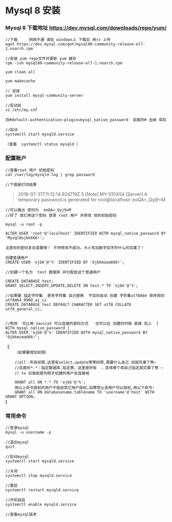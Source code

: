 # Mysql 8 安装

### Mysql 8 下载地址 https://dev.mysql.com/downloads/repo/yum/
	
	//下载     网络不通 请在 windows上 下载后 用rz 上传
	wget https://dev.mysql.com/get/mysql80-community-release-el7-1.noarch.rpm
	
	//安装 yum repo文件并更新 yum 缓存
	rpm -ivh mysql80-community-release-el7-1.noarch.rpm
	
	yum clean all
	
	yum makecache
	
	// 安装
	yum install mysql-community-server
	
	//启动前 
	vi /etc/my.cnf
	
	将#default-authentication-plugin=mysql_native_password  前面的# 去掉 保存 
	
	//启动
	systemctl start mysqld.service
	
	（查看  systemctl status mysqld ）
	
### 配置账户
	
	//查看root 用户 初始密码
	cat /var/log/mysqld.log | grep password

	//下面是打印结果

>2018-07-31T11:12:14.924719Z 5 [Note] MY-010454 [Server] A temporary password is generated for root@localhost: eoQA=_Qyj9=M

	//可以看出 密码为  eoQA=_Qyj9=M
	//好了 我们用这个密码 登录 root 用户 并修改 他的初始密码 
	
	mysql -u root -p 
	
	ALTER USER 'root'@'localhost' IDENTIFIED WITH mysql_native_password BY 'Mysql8ojbk666!';
	
	注意你的密码复杂度要够！ 不然修改不成功，大小写加数字加字符什么的完事了！
	
	创建普通用户
	CREATE USER 'ojbk'@'%' IDENTIFIED BY 'Ojbkmima666!';
	
	//创建一个名为  test 数据库 并分配给这个普通用户

	CREATE DATABASE test;
	GRANT SELECT,INSERT,UPDATE,DELETE ON test.* TO 'ojbk'@'%';
	
	//如果要 指定字符集  更多字符集 自己替换  不加则自动 创建 字符集utf8mb4 排序规则utf8mb4_0900_ai_ci
	CREATE DATABASE test DEFAULT CHARACTER SET utf8 COLLATE utf8_general_ci;
	
	
	//修改  可以用 navicat 可以连接的密码方式   也可以在 创建的时候 直接 加上  [ WITH mysql_native_password ]
	ALTER USER 'ojbk'@'%' IDENTIFIED WITH mysql_native_password BY 'Ojbkmima666!';
	
	【	
		（如果要增加权限）
		 
		//all：所有权限,这里有select,update等等权限,需要什么自己 加就完事了熬~
		//后面的*.*：指定数据库.指定表，这里是所有  ，具体哪个库自己指定就完事了熬 ~
		// to 后面就是你刚才创建的用户及连接域
		
		GRANT all ON *.* TO 'ojbk'@'%';
		用以上命令授权的用户不能给其它用户授权,如果想让该用户可以授权,用以下命令: 
		GRANT all ON databasename.tablename TO 'username'@'host' WITH GRANT OPTION;
	】
	
### 常用命令

	
	//登录mysql
	mysql -u username -p
	 
	//退出mysql 
	quit
	 
	//启动mysql
	systemctl start mysqld.service
	 
	//关闭
	systemctl stop mysqld.service
	 
	//重启
	systemctl restart mysqld.service
	 
	//开机自启
	systemctl enable mysqld.service
	 
	//查看mysql版本

	